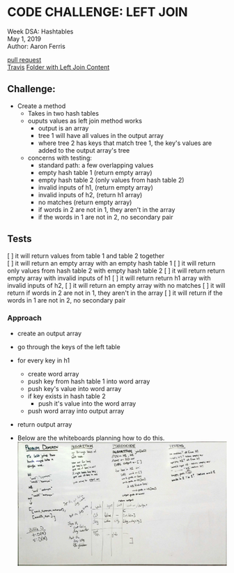 
# CODE CHALLENGE: LEFT JOIN  
Week DSA: Hashtables  
May 1, 2019  
Author: Aaron Ferris  
  
[pull request](https://github.com/abferris/data-structures-and-algorithms/pull/55)  
[Travis](https://travis-ci.com/abferris/data-structures-and-algorithms)
[Folder with Left Join Content](https://github.com/abferris/data-structures-and-algorithms/tree/hashtable/hashtable)

## Challenge:
* Create a method 
  * Takes in two hash tables
  * ouputs values as left join method works
    * output is an array
    * tree 1 will have all values in the output array
    * where tree 2 has keys that match tree 1, the key's values are added to the output array's tree
  * concerns with testing:
    * standard path: a few overlapping values
    * empty hash table 1 (return empty array)
    * empty hash table 2 (only values from hash table 2)
    * invalid inputs of h1, (return empty array)
    * invalid inputs of h2, (return h1 array)
    * no matches (return empty array)
    * if words in 2 are not in 1, they aren't in the array
    * if the words in 1 are not in 2, no secondary pair

## Tests
[ ] it will return values from table 1 and table 2 together  
[ ] it will return an empty array with  an empty hash table 1 
[ ] it will return only values from hash table 2 with empty hash table 2 
[ ] it will return return empty array with invalid inputs of h1
[ ] it will return return h1 array with invalid inputs of h2, 
[ ] it will return an empty array with no matches 
[ ] it will return if words in 2 are not in 1, they aren't in the array
[ ] it will return if the words in 1 are not in 2, no secondary pair

### Approach 
* create an output array
* go through the keys of the left table
* for every key in h1
  * create  word array
  * push key from hash table 1 into word array
  * push key's value into word array
  * if key exists in  hash table 2
    * push it's value into the word array
  * push word array into output array
* return output array
  
* Below are the whiteboards planning how to do this.
![UML](./leftJoinUML.jpg)

